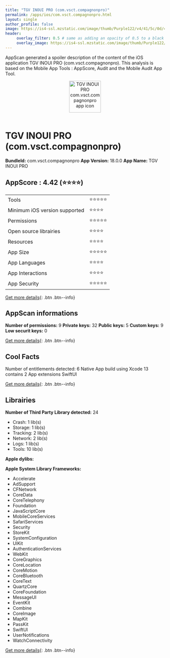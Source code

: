 ```yaml
---
title: "TGV INOUI PRO (com.vsct.compagnonpro)"
permalink: /apps/ios/com.vsct.compagnonpro.html
layout: single
author_profile: false
image: https://is4-ssl.mzstatic.com/image/thumb/Purple122/v4/41/5c/0d/415c0d58-f4b7-58e4-8a85-2c2fedea7b70/AppIcon-1x_U007emarketing-0-7-0-sRGB-85-220.png/512x512bb.jpg
header: 
     overlay_filter: 0.5 # same as adding an opacity of 0.5 to a black background
     overlay_image: https://is4-ssl.mzstatic.com/image/thumb/Purple122/v4/41/5c/0d/415c0d58-f4b7-58e4-8a85-2c2fedea7b70/AppIcon-1x_U007emarketing-0-7-0-sRGB-85-220.png/512x512bb.jpg
---
```

AppScan generated a spoiler description of the content of the iOS application TGV INOUI PRO (com.vsct.compagnonpro). This analysis is based on the Mobile App Tools : AppScore, Audit and the Mobile Audit App Tool.

  
  
<div style="text-align: center;"><img src="https://is4-ssl.mzstatic.com/image/thumb/Purple122/v4/41/5c/0d/415c0d58-f4b7-58e4-8a85-2c2fedea7b70/AppIcon-1x_U007emarketing-0-7-0-sRGB-85-220.png/512x512bb.jpg" width="100" height="100" alt="TGV INOUI PRO com.vsct.compagnonpro app icon"></div></br>
  
# TGV INOUI PRO (com.vsct.compagnonpro)

**BundleId:** com.vsct.compagnonpro
**App Version:** 18.0.0
**App Name:** TGV INOUI PRO


## AppScore : 4.42 (⭐️⭐️⭐️⭐️) 

<table>
<tr><td> Tools </td><td> ⭐️⭐️⭐️⭐️⭐️ </td></tr>
<tr><td> Minimum iOS version supported </td><td> ⭐️⭐️⭐️⭐️ </td></tr>
<tr><td> Permissions </td><td> ⭐️⭐️⭐️⭐️⭐️ </td></tr>
<tr><td> Open source librairies </td><td> ⭐️⭐️⭐️⭐️ </td></tr>
<tr><td> Resources </td><td> ⭐️⭐️⭐️⭐️ </td></tr>
<tr><td> App Size </td><td> ⭐️⭐️⭐️⭐️⭐️ </td></tr>
<tr><td> App Languages </td><td> ⭐️⭐️⭐️⭐️ </td></tr>
<tr><td> App Interactions </td><td> ⭐️⭐️⭐️⭐️ </td></tr>
<tr><td> App Security </td><td> ⭐️⭐️⭐️⭐️⭐️ </td></tr>
</table>

[Get more details](/pricing.html){: .btn .btn--info}  
  
## AppScan informations 

**Number of permissions:** 9
**Private keys:** 32
**Public keys:** 5
**Custom keys:** 9
**Low securit keys:** 0
  
[Get more details](/pricing.html){: .btn .btn--info}

## Cool Facts

Number of entitlements detected: 6
Native App
build using Xcode 13
contains 2 App extensions
SwiftUI
  
[Get more details](/pricing.html){: .btn .btn--info}

## Librairies 
**Number of Third Party Library detected:** 24
- Crash: 1 lib(s)
- Storage: 1 lib(s)
- Tracking: 2 lib(s)
- Network: 2 lib(s)
- Logs: 1 lib(s)
- Tools: 10 lib(s)

**Apple dylibs:**


**Apple System Library Frameworks:**
- Accelerate
- AdSupport
- CFNetwork
- CoreData
- CoreTelephony
- Foundation
- JavaScriptCore
- MobileCoreServices
- SafariServices
- Security
- StoreKit
- SystemConfiguration
- UIKit
- AuthenticationServices
- WebKit
- CoreGraphics
- CoreLocation
- CoreMotion
- CoreBluetooth
- CoreText
- QuartzCore
- CoreFoundation
- MessageUI
- EventKit
- Combine
- CoreImage
- MapKit
- PassKit
- SwiftUI
- UserNotifications
- WatchConnectivity


  
[Get more details](/pricing.html){: .btn .btn--info}

